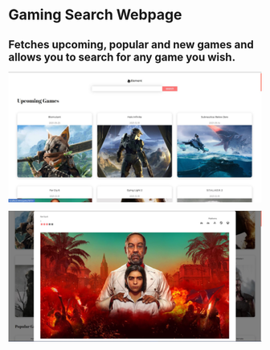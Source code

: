 # Gaming Search Webpage

## Fetches upcoming, popular and new games and allows you to search for any game you wish.

![homepage](src/img/homescreen.jpg)

![popup screen](src/img/popupScreen.jpg)
